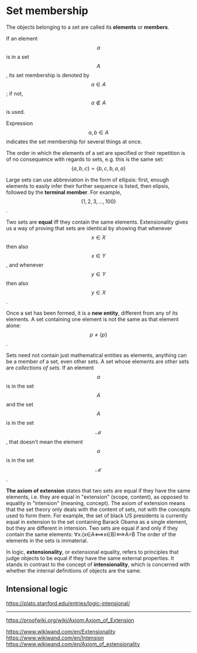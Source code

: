 # Set membership

The objects belonging to a set are called its __elements__ or __members__.

If an element $$a$$ is in a set $$A$$, its set membership is denoted by $$a \in A$$; if not, $$a \notin A$$ is used.

Expression $$a,b \in A$$ indicates the set membership for several things at once.

The order in which the elements of a set are specified or their repetition is of no consequence with regards to sets, e.g. this is the same set: $$\{a,b,c\}=\{b,c,b,a,a\}$$

Large sets can use abbreviation in the form of ellipsis: first, enough elements to easily infer their further sequence is listed, then elipsis, followed by the __terminal member__. For example, $$\{1,2,3,...,100\}$$.

Two sets are **equal** iff they contain the same elements. Extensionality gives us a way of proving that sets are identical by showing that whenever $$x\in X$$ then also $$x\in Y$$, and whenever $$y\in Y$$ then also $$y\in X$$.

Once a set has been formed, it is a __new entity__, different from any of its elements. A set containing one element is not the same as that element alone: $$p \neq \{p\}$$.

Sets need not contain just mathematical entities as elements, anything can be a member of a set, even other sets. A set whose elements are other sets are _collections of sets_. If an element $$a$$ is in the set $$A$$ and the set $$A$$ is in the set $$\mathscr{M}$$, that doesn't mean the element $$a$$ is in the set $$\mathscr{M}$$.


**The axiom of extension** states that two sets are equal if they have the same elements, i.e. they are equal in "extension" (scope, content), as opposed to equality in "intension" (meaning, concept).
The axiom of extension means that the set theory only deals with the content of sets, not with the concepts used to form them.
For example, the set of black US presidents is currently equal in extension to the set containing Barack Obama as a single element, but they are different in intension.
Two sets are equal if and only if they contain the same elements:
∀x:(x∈A⟺x∈B)⟺A=B
The order of the elements in the sets is immaterial.


In logic, **extensionality**, or extensional equality, refers to principles that judge objects to be equal if they have the same external properties. It stands in contrast to the concept of **intensionality**, which is concerned with whether the internal definitions of objects are the same.


## Intensional logic
https://plato.stanford.edu/entries/logic-intensional/




---
https://proofwiki.org/wiki/Axiom:Axiom_of_Extension

https://www.wikiwand.com/en/Extensionality
https://www.wikiwand.com/en/Intension
https://www.wikiwand.com/en/Axiom_of_extensionality
